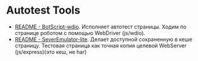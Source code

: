 # Autotest Tools

- [README - BotScript-wdio](BotScript-wdio/README.md). 
  Исполняет автотест страницы. Ходим по странице роботом с помощью WebDriver (js/wdio).  
- [README - SeverEmulator-lite](SeverEmulator-lite/README.md). 
  Делает доступной сохраненную в кеше страницу. Тестовая страница как точная копия целевой WebServer (js/express)(это кеш, не har)
